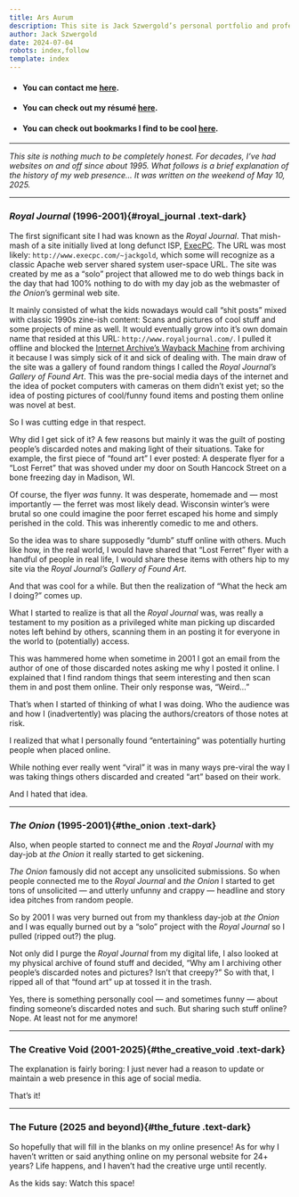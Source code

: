```yaml
---
title: Ars Aurum
description: This site is Jack Szwergold’s personal portfolio and professional calling card.
author: Jack Szwergold
date: 2024-07-04
robots: index,follow
template: index
---
```


 - #### You can contact me [here](/contact).
 - #### You can check out my résumé [here](/resume).
 - #### You can check out bookmarks I find to be cool [here](/bookmarks).

<hr class="border border-dark border-1 opacity-25">

*This site is nothing much to be completely honest. For decades, I’ve had websites on and off since about 1995. What follows is a brief explanation of the history of my web presence… It was written on the weekend of May 10, 2025.*

<hr class="border border-dark border-1 opacity-25">

### _Royal Journal_ (1996-2001){#royal_journal .text-dark}

The first significant site I had was known as the _Royal Journal_. That mish-mash of a site initially lived at long defunct ISP, [ExecPC](https://en.wikipedia.org/wiki/ExecPC_BBS). The URL was most likely: `http://www.execpc.com/~jackgold`, which some will recognize as a classic Apache web server shared system user-space URL. The site was created by me as a “solo” project that allowed me to do web things back in the day that had 100% nothing to do with my day job as the webmaster of _the Onion_’s germinal web site.

It mainly consisted of what the kids nowadays would call “shit posts” mixed with classic 1990s zine-ish content: Scans and pictures of cool stuff and some projects of mine as well. It would eventually grow into it’s own domain name that resided at this URL: `http://www.royaljournal.com/`. I pulled it offline and blocked the [Internet Archive’s Wayback Machine](https://web.archive.org) from archiving it because I was simply sick of it and sick of dealing with. The main draw of the site was a gallery of found random things I called the _Royal Journal’s Gallery of Found Art_. This was the pre-social media days of the internet and the idea of pocket computers with cameras on them didn’t exist yet; so the idea of posting pictures of cool/funny found items and posting them online was novel at best.

So I was cutting edge in that respect.

Why did I get sick of it? A few reasons but mainly it was the guilt of posting people’s discarded notes and making light of their situations. Take for example, the first piece of “found art” I ever posted: A desperate flyer for a “Lost Ferret” that was shoved under my door on South Hancock Street on a bone freezing day in Madison, WI.

Of course, the flyer _was_ funny. It was desperate, homemade and — most importantly — the ferret was most likely dead. Wisconsin winter’s were brutal so one could imagine the poor ferret escaped his home and simply perished in the cold. This was inherently comedic to me and others.

So the idea was to share supposedly “dumb” stuff online with others. Much like how, in the real world, I would have shared that “Lost Ferret” flyer with a handful of people in real life, I would share these items with others hip to my site via the _Royal Journal’s Gallery of Found Art_.

And that was cool for a while. But then the realization of “What the heck am I doing?” comes up.

What I started to realize is that all the _Royal Journal_ was, was really a testament to my position as a privileged white man picking up discarded notes left behind by others, scanning them in an posting it for everyone in the world to (potentially) access.

This was hammered home when sometime in 2001 I got an email from the author of one of those discarded notes asking me why I posted it online. I explained that I find random things that seem interesting and then scan them in and post them online. Their only response was, “Weird…”

That’s when I started of thinking of what I was doing. Who the audience was and how I (inadvertently) was placing the authors/creators of those notes at risk.

I realized that what I personally found “entertaining” was potentially hurting people when placed online.

While nothing ever really went “viral” it was in many ways pre-viral the way I was taking things others discarded and created “art” based on their work.

And I hated that idea.

<hr class="border border-dark border-1 opacity-25">

### _The Onion_ (1995-2001){#the_onion .text-dark}

Also, when people started to connect me and the _Royal Journal_ with my day-job at _the Onion_ it really started to get sickening.

_The Onion_ famously did not accept any unsolicited submissions. So when people connected me to the _Royal Journal_ and _the Onion_ I started to get tons of unsolicited — and utterly unfunny and crappy — headline and story idea pitches from random people.

So by 2001 I was very burned out from my thankless day-job at _the Onion_ and I was equally burned out by a “solo” project with the _Royal Journal_ so I pulled (ripped out?) the plug.

Not only did I purge the _Royal Journal_ from my digital life, I also looked at my physical archive of found stuff and decided, “Why am I archiving other people’s discarded notes and pictures? Isn’t that creepy?” So with that, I ripped all of that “found art” up at tossed it in the trash.

Yes, there is something personally cool — and sometimes funny — about finding someone’s discarded notes and such. But sharing such stuff online? Nope. At least not for me anymore!

<hr class="border border-dark border-1 opacity-25">

### The Creative Void (2001-2025){#the_creative_void .text-dark}

The explanation is fairly boring: I just never had a reason to update or maintain a web presence in this age of social media.

That’s it!

<hr class="border border-dark border-1 opacity-25">

### The Future (2025 and beyond){#the_future .text-dark}

So hopefully that will fill in the blanks on my online presence! As for why I haven’t written or said anything online on my personal website for 24+ years? Life happens, and I haven’t had the creative urge until recently.

As the kids say: Watch this space!
